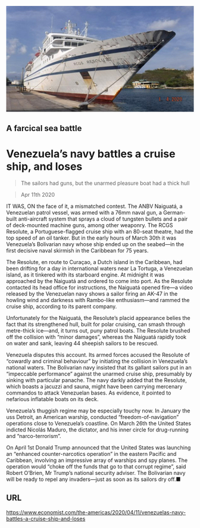 ![](./images/20200411_AMP501.jpg)

## A farcical sea battle

# Venezuela’s navy battles a cruise ship, and loses

> The sailors had guns, but the unarmed pleasure boat had a thick hull

> Apr 11th 2020

IT WAS, ON the face of it, a mismatched contest. The ANBV Naiguatá, a Venezuelan patrol vessel, was armed with a 76mm naval gun, a German-built anti-aircraft system that sprays a cloud of tungsten bullets and a pair of deck-mounted machine guns, among other weaponry. The RCGS Resolute, a Portuguese-flagged cruise ship with an 80-seat theatre, had the top speed of an oil tanker. But in the early hours of March 30th it was Venezuela’s Bolivarian navy whose ship ended up on the seabed—in the first decisive naval skirmish in the Caribbean for 75 years.

The Resolute, en route to Curaçao, a Dutch island in the Caribbean, had been drifting for a day in international waters near La Tortuga, a Venezuelan island, as it tinkered with its starboard engine. At midnight it was approached by the Naiguatá and ordered to come into port. As the Resolute contacted its head office for instructions, the Naiguatá opened fire—a video released by the Venezuelan navy shows a sailor firing an AK-47 in the howling wind and darkness with Rambo-like enthusiasm—and rammed the cruise ship, according to its parent company.

Unfortunately for the Naiguatá, the Resolute’s placid appearance belies the fact that its strengthened hull, built for polar cruising, can smash through metre-thick ice—and, it turns out, puny patrol boats. The Resolute brushed off the collision with “minor damages”, whereas the Naiguatá rapidly took on water and sank, leaving 44 sheepish sailors to be rescued.

Venezuela disputes this account. Its armed forces accused the Resolute of “cowardly and criminal behaviour” by initiating the collision in Venezuela’s national waters. The Bolivarian navy insisted that its gallant sailors put in an “impeccable performance” against the unarmed cruise ship, presumably by sinking with particular panache. The navy darkly added that the Resolute, which boasts a jacuzzi and sauna, might have been carrying mercenary commandos to attack Venezuelan bases. As evidence, it pointed to nefarious inflatable boats on its deck.



Venezuela’s thuggish regime may be especially touchy now. In January the  uss Detroit, an American warship, conducted “freedom-of-navigation” operations close to Venezuela’s coastline. On March 26th the United States indicted Nicolás Maduro, the dictator, and his inner circle for drug-running and “narco-terrorism”.

On April 1st Donald Trump announced that the United States was launching an “enhanced counter-narcotics operation” in the eastern Pacific and Caribbean, involving an impressive array of warships and spy planes. The operation would “choke off the funds that go to that corrupt regime”, said Robert O’Brien, Mr Trump’s national security adviser. The Bolivarian navy will be ready to repel any invaders—just as soon as its sailors dry off.■

## URL

https://www.economist.com/the-americas/2020/04/11/venezuelas-navy-battles-a-cruise-ship-and-loses
